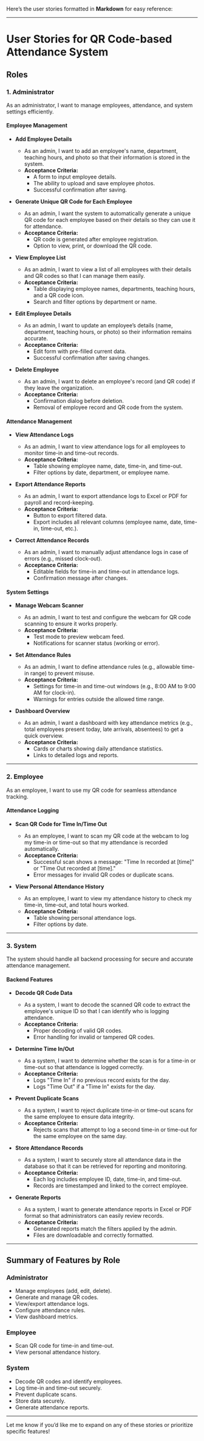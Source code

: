 Here’s the user stories formatted in **Markdown** for easy reference:

---

# **User Stories for QR Code-based Attendance System**

## **Roles**

### **1. Administrator**
As an administrator, I want to manage employees, attendance, and system settings efficiently.

#### **Employee Management**
- **Add Employee Details**
  - As an admin, I want to add an employee's name, department, teaching hours, and photo so that their information is stored in the system.
  - **Acceptance Criteria:**
    - A form to input employee details.
    - The ability to upload and save employee photos.
    - Successful confirmation after saving.

- **Generate Unique QR Code for Each Employee**
  - As an admin, I want the system to automatically generate a unique QR code for each employee based on their details so they can use it for attendance.
  - **Acceptance Criteria:**
    - QR code is generated after employee registration.
    - Option to view, print, or download the QR code.

- **View Employee List**
  - As an admin, I want to view a list of all employees with their details and QR codes so that I can manage them easily.
  - **Acceptance Criteria:**
    - Table displaying employee names, departments, teaching hours, and a QR code icon.
    - Search and filter options by department or name.

- **Edit Employee Details**
  - As an admin, I want to update an employee’s details (name, department, teaching hours, or photo) so their information remains accurate.
  - **Acceptance Criteria:**
    - Edit form with pre-filled current data.
    - Successful confirmation after saving changes.

- **Delete Employee**
  - As an admin, I want to delete an employee's record (and QR code) if they leave the organization.
  - **Acceptance Criteria:**
    - Confirmation dialog before deletion.
    - Removal of employee record and QR code from the system.

#### **Attendance Management**
- **View Attendance Logs**
  - As an admin, I want to view attendance logs for all employees to monitor time-in and time-out records.
  - **Acceptance Criteria:**
    - Table showing employee name, date, time-in, and time-out.
    - Filter options by date, department, or employee name.

- **Export Attendance Reports**
  - As an admin, I want to export attendance logs to Excel or PDF for payroll and record-keeping.
  - **Acceptance Criteria:**
    - Button to export filtered data.
    - Export includes all relevant columns (employee name, date, time-in, time-out, etc.).

- **Correct Attendance Records**
  - As an admin, I want to manually adjust attendance logs in case of errors (e.g., missed clock-out).
  - **Acceptance Criteria:**
    - Editable fields for time-in and time-out in attendance logs.
    - Confirmation message after changes.

#### **System Settings**
- **Manage Webcam Scanner**
  - As an admin, I want to test and configure the webcam for QR code scanning to ensure it works properly.
  - **Acceptance Criteria:**
    - Test mode to preview webcam feed.
    - Notifications for scanner status (working or error).

- **Set Attendance Rules**
  - As an admin, I want to define attendance rules (e.g., allowable time-in range) to prevent misuse.
  - **Acceptance Criteria:**
    - Settings for time-in and time-out windows (e.g., 8:00 AM to 9:00 AM for clock-in).
    - Warnings for entries outside the allowed time range.

- **Dashboard Overview**
  - As an admin, I want a dashboard with key attendance metrics (e.g., total employees present today, late arrivals, absentees) to get a quick overview.
  - **Acceptance Criteria:**
    - Cards or charts showing daily attendance statistics.
    - Links to detailed logs and reports.

---

### **2. Employee**
As an employee, I want to use my QR code for seamless attendance tracking.

#### **Attendance Logging**
- **Scan QR Code for Time In/Time Out**
  - As an employee, I want to scan my QR code at the webcam to log my time-in or time-out so that my attendance is recorded automatically.
  - **Acceptance Criteria:**
    - Successful scan shows a message: "Time In recorded at [time]" or "Time Out recorded at [time]."
    - Error messages for invalid QR codes or duplicate scans.

- **View Personal Attendance History**
  - As an employee, I want to view my attendance history to check my time-in, time-out, and total hours worked.
  - **Acceptance Criteria:**
    - Table showing personal attendance logs.
    - Filter options by date.

---

### **3. System**
The system should handle all backend processing for secure and accurate attendance management.

#### **Backend Features**
- **Decode QR Code Data**
  - As a system, I want to decode the scanned QR code to extract the employee's unique ID so that I can identify who is logging attendance.
  - **Acceptance Criteria:**
    - Proper decoding of valid QR codes.
    - Error handling for invalid or tampered QR codes.

- **Determine Time In/Out**
  - As a system, I want to determine whether the scan is for a time-in or time-out so that attendance is logged correctly.
  - **Acceptance Criteria:**
    - Logs "Time In" if no previous record exists for the day.
    - Logs "Time Out" if a "Time In" exists for the day.

- **Prevent Duplicate Scans**
  - As a system, I want to reject duplicate time-in or time-out scans for the same employee to ensure data integrity.
  - **Acceptance Criteria:**
    - Rejects scans that attempt to log a second time-in or time-out for the same employee on the same day.

- **Store Attendance Records**
  - As a system, I want to securely store all attendance data in the database so that it can be retrieved for reporting and monitoring.
  - **Acceptance Criteria:**
    - Each log includes employee ID, date, time-in, and time-out.
    - Records are timestamped and linked to the correct employee.

- **Generate Reports**
  - As a system, I want to generate attendance reports in Excel or PDF format so that administrators can easily review records.
  - **Acceptance Criteria:**
    - Generated reports match the filters applied by the admin.
    - Files are downloadable and correctly formatted.

---

## **Summary of Features by Role**

### **Administrator**
- Manage employees (add, edit, delete).
- Generate and manage QR codes.
- View/export attendance logs.
- Configure attendance rules.
- View dashboard metrics.

### **Employee**
- Scan QR code for time-in and time-out.
- View personal attendance history.

### **System**
- Decode QR codes and identify employees.
- Log time-in and time-out securely.
- Prevent duplicate scans.
- Store data securely.
- Generate attendance reports.

---

Let me know if you’d like me to expand on any of these stories or prioritize specific features!
